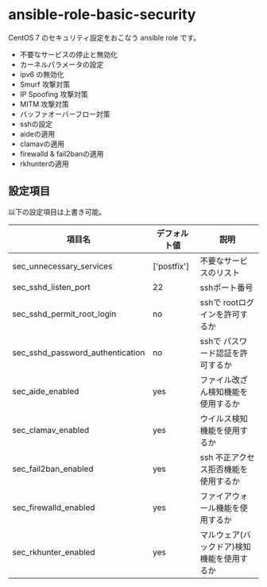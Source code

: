 # ansible-role-basic-security

CentOS 7 のセキュリティ設定をおこなう ansible role です。

- 不要なサービスの停止と無効化
- カーネルパラメータの設定
 - ipv6 の無効化
 - Smurf 攻撃対策
 - IP Spoofing 攻撃対策
 - MITM 攻撃対策
 - バッファオーバーフロー対策
- sshの設定
- aideの適用
- clamavの適用
- firewalld & fail2banの適用
- rkhunterの適用

## 設定項目

以下の設定項目は上書き可能。

| 項目名                           | デフォルト値 | 説明                                          |
| -------------------------------- | ------------ | --------------------------------------------- |
| sec_unnecessary_services         | ['postfix']  | 不要なサービスのリスト                        |
| sec_sshd_listen_port             | 22           | sshポート番号                                 |
| sec_sshd_permit_root_login       | no           | sshで rootログインを許可するか                |
| sec_sshd_password_authentication | no           | sshで パスワード認証を許可するか              |
| sec_aide_enabled                 | yes          | ファイル改ざん検知機能を使用するか            |
| sec_clamav_enabled               | yes          | ウイルス検知機能を使用するか                  |
| sec_fail2ban_enabled             | yes          | ssh 不正アクセス拒否機能を使用するか          |
| sec_firewalld_enabled            | yes          | ファイアウォール機能を使用するか              |
| sec_rkhunter_enabled             | yes          | マルウェア(バックドア)検知機能を使用するか    |


